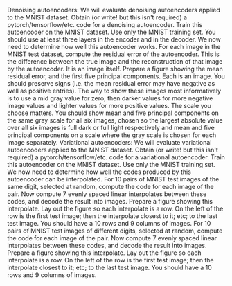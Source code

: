 Denoising autoencoders: We will evaluate denoising autoencoders applied to the MNIST dataset.
Obtain (or write! but this isn't required) a pytorch/tensorflow/etc. code for a denoising autoencoder. Train this autoencoder on the MNIST dataset. Use only the MNIST training set. You should use at least three layers in the encoder and in the decoder.
We now need to determine how well this autoencoder works. For each image in the MNIST test dataset, compute the residual error of the autoencoder. This is the difference between the true image and the reconstruction of that image by the autoencoder. It is an image itself. Prepare a figure showing the mean residual error, and the first five principal components. Each is an image. You should preserve signs (i.e. the mean residual error may have negative as well as positive entries). The way to show these images most informatively is to use a mid gray value for zero, then darker values for more negative image values and lighter values for more positive values. The scale you choose matters. You should show
mean and five principal components on the same gray scale for all six images, chosen so the largest absolute value over all six images is full dark or full light respectively and
mean and five principal components on a scale where the gray scale is chosen for each image separately.
Variational autoencoders: We will evaluate variational autoencoders applied to the MNIST dataset.
Obtain (or write! but this isn't required) a pytorch/tensorflow/etc. code for a variational autoencoder. Train this autoencoder on the MNIST dataset. Use only the MNIST training set.
We now need to determine how well the codes produced by this autoencoder can be interpolated.
For 10 pairs of MNIST test images of the same digit, selected at random, compute the code for each image of the pair. Now compute 7 evenly spaced linear interpolates between these codes, and decode the result into images. Prepare a figure showing this interpolate. Lay out the figure so each interpolate is a row. On the left of the row is the first test image; then the interpolate closest to it; etc; to the last test image. You should have a 10 rows and 9 columns of images.
For 10 pairs of MNIST test images of different digits, selected at random, compute the code for each image of the pair. Now compute 7 evenly spaced linear interpolates between these codes, and decode the result into images. Prepare a figure showing this interpolate. Lay out the figure so each interpolate is a row. On the left of the row is the first test image; then the interpolate closest to it; etc; to the last test image. You should have a 10 rows and 9 columns of images.